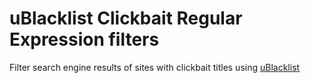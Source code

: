 # uBlacklist Clickbait Regular Expression filters

Filter search engine results of sites with clickbait titles using [uBlacklist](https://github.com/iorate/ublacklist)
